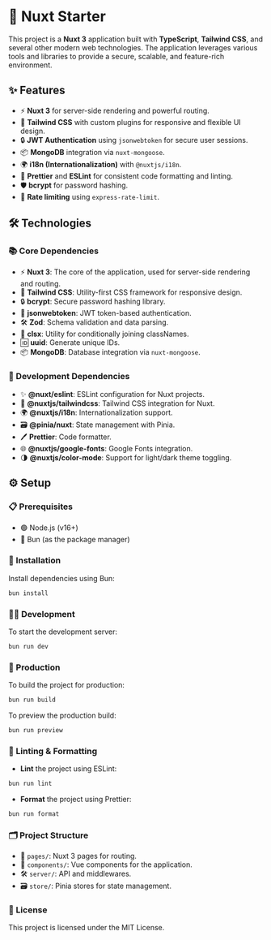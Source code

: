 # 🚀 Nuxt Starter

This project is a **Nuxt 3** application built with **TypeScript**, **Tailwind CSS**, and several other modern web technologies. The application leverages various tools and libraries to provide a secure, scalable, and feature-rich environment.

## ✨ Features

- ⚡️ **Nuxt 3** for server-side rendering and powerful routing.
- 🎨 **Tailwind CSS** with custom plugins for responsive and flexible UI design.
- 🔒 **JWT Authentication** using `jsonwebtoken` for secure user sessions.
- 📦 **MongoDB** integration via `nuxt-mongoose`.
- 🌍 **i18n (Internationalization)** with `@nuxtjs/i18n`.
- 🎯 **Prettier** and **ESLint** for consistent code formatting and linting.
- 🛡 **bcrypt** for password hashing.
- 🚦 **Rate limiting** using `express-rate-limit`.
  
## 🛠 Technologies

### 📚 Core Dependencies

- ⚡️ **Nuxt 3**: The core of the application, used for server-side rendering and routing.
- 🎨 **Tailwind CSS**: Utility-first CSS framework for responsive design.
- 🔒 **bcrypt**: Secure password hashing library.
- 🔑 **jsonwebtoken**: JWT token-based authentication.
- 🛠 **Zod**: Schema validation and data parsing.
- 🎯 **clsx**: Utility for conditionally joining classNames.
- 🆔 **uuid**: Generate unique IDs.
- 📦 **MongoDB**: Database integration via `nuxt-mongoose`.
  
### 🔧 Development Dependencies

- ✨ **@nuxt/eslint**: ESLint configuration for Nuxt projects.
- 🎨 **@nuxtjs/tailwindcss**: Tailwind CSS integration for Nuxt.
- 🌍 **@nuxtjs/i18n**: Internationalization support.
- 🗃 **@pinia/nuxt**: State management with Pinia.
- 🖊 **Prettier**: Code formatter.
- 🌐 **@nuxtjs/google-fonts**: Google Fonts integration.
- 🌗 **@nuxtjs/color-mode**: Support for light/dark theme toggling.

## ⚙️ Setup

### 📋 Prerequisites

- 🟢 Node.js (v16+)
- 🍞 Bun (as the package manager)
  
### 🔧 Installation

Install dependencies using Bun:

```bash
bun install
```

### 🧑‍💻 Development

To start the development server:

```bash
bun run dev
```

### 🚀 Production

To build the project for production:

```bash
bun run build
```

To preview the production build:

```bash
bun run preview
```

### 🧹 Linting & Formatting
- **Lint** the project using ESLint:

```bash
bun run lint
```

- **Format** the project using Prettier:

```bash
bun run format
```

### 🗂 Project Structure

- 📄 `pages/`: Nuxt 3 pages for routing.
- 🧩 `components/`: Vue components for the application.
- 🛠 `server/`: API and middlewares.
- 🗃 `store/`: Pinia stores for state management.

### 📜 License
This project is licensed under the MIT License.
